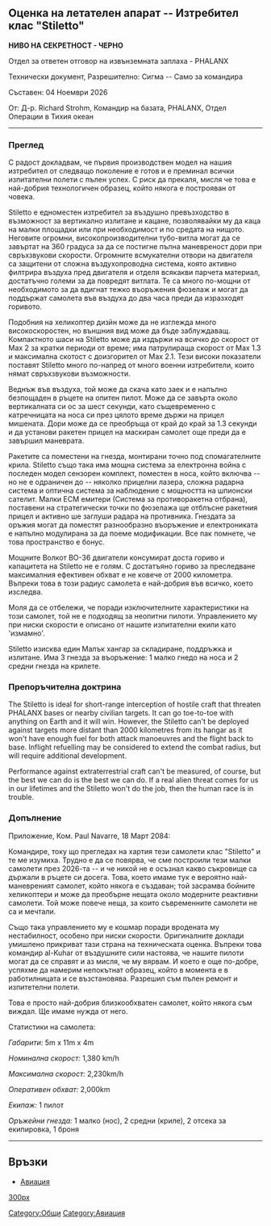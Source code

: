 ## Оценка на летателен апарат -- Изтребител клас "Stiletto"

**НИВО НА СЕКРЕТНОСТ - ЧЕРНО**

Отдел за ответен отговор на извънземната заплаха - PHALANX

Технически документ, Разрешително: Сигма -- Само за командира

Съставен: 04 Ноември 2026

От: Д-р. Richard Strohm, Командир на базата, PHALANX, Отдел Операции в
Тихия океан

------------------------------------------------------------------------

### Преглед

С радост докладвам, че първия производствен модел на нашия изтребител от
следващо поколение е готов и е преминал всички изпитателни полети с
пълен успех. С риск да прекаля, мисля че това е най-добрия технологичен
образец, който някога е построяван от човека.

Stiletto е едноместен изтребител за въздушно превъзходство в възможност
за вертикално излитане и кацане, позволявайки му да каца на малки
площадки или при необходимост и по средата на нищото. Неговите огромни,
високопроизводителни тубо-витла могат да се завъртат на 360 градуса за
да се постигне пълна маневреност дори при свръхзвукови скорости.
Огромните всмукателни отвори на двигателя са защитени от сложна
въздухопроводна система, която активно филтрира въздуха пред двигателя и
отделя всякакви парчета материал, достатъчно големи за да повредят
витлата. Те са много по-мощни от необходимото за да вдигнат тежко
въоръжения фюзелаж и могат да поддържат самолета във въздуха до два часа
преди да изразходят горивото.

Подобния на хеликоптер дизйн може да не изглежда много високоскоростен,
но външния вид може да бъде заблуждаващ. Компактното шаси на Stiletto
може да издържи на всичко до скорост от Мах 2 за кратки периоди от
време; има патрулираща скорост от Мах 1.3 и максимална скотост с
доизгорител от Мах 2.1. Тези високи показатели поставят Stiletto много
по-напред от много военни изтребители, които нямат свръхзвукови
възможности.

Веднъж във въздуха, той може да скача като заек и е напълно безпощаден в
ръцете на опитен пилот. Може да се завърта около вертикалната си ос за
шест секунди, като същевременно с катречницата на носа си през цялото
време държи на прицел мишената. Дори може да се преобръща от край до
край за 1.3 секунди и да установи ракетен прицел на маскиран самолет още
преди да е завършил маневрата.

Ракетите са поместени на гнезда, монтирани точно под спомагателните
крила. Stiletto също така има мощна система за електронна война с
последен модел сензорен комплект, поместен в носа, който включва -- но
не е одраничен до -- няколко прицелни лазера, сложна радарна система и
оптична система за наблюдение с мощността на шпионски сателит. Малки ECM
емитери (Система за противоракетна отбрана), поставени на стратегически
точки по фюзелажа ще отблъсне ракетния прицел и активно ше заглуши
радара на противника. Гнездата за оръжия могат да поместят разнообразно
въоръжение и електрониката е напълно модулирана за да поеме модификации.
Все пак помнете, че това пространство е бонус.

Мощните Волкот ВО-36 двигатели консумират доста гориво и капацитета на
Stiletto не е голям. С достатъяно гориво за преследване максималния
ефективен обхват е не ковече от 2000 километра. Въпреки това в този
радиус самолета е най-добрия във всичко, което изследва.

Моля да се отбележи, че поради изключителните характеристики на този
самолет, той не е подходящ за неопитни пилоти. Управлението му при ниски
скорости е описано от нашите изпитателни екипи като 'измамно'.

Stiletto изисква един Малък хангар за складиране, поддръжка и излитане.
Има 3 гнезда за въоръжение: 1 малко гнедо на носа и 2 средни гнезда на
крилете.

### Препоръчителна доктрина

The Stiletto is ideal for short-range interception of hostile craft that
threaten PHALANX bases or nearby civilian targets. It can go toe-to-toe
with anything on Earth and it will win. However, the Stiletto can't be
deployed against targets more distant than 2000 kilometres from its
hangar as it won't have enough fuel for both attack manoeuvres and the
flight back to base. Inflight refuelling may be considered to extend the
combat radius, but will require additional development.

Performance against extraterrestrial craft can't be measured, of course,
but the best we can do is the best we can do. If a real alien threat
comes for us in our lifetimes and the Stiletto won't do the job, then
the human race is in trouble.

### Допълнение

Приложение, Ком. Paul Navarre, 18 Март 2084:

Командире, току що прегледах на хартия тези самолети клас "Stiletto" и
те ме изумиха. Трудно е да се повярва, че сме построили тези малки
самолети през 2026-та -- и че никой не е осъзнал какво съкровище са
държали в ръцете си досега. Това, което имаме тук е вероятно
най-маневреният самолет, който някога е създаван; той засрамва бойните
хеликоптери и може да преобърне нещата около модерните реактивни
самолети. Той може повече неща, за които съвременните самолети не са и
мечтали.

Също така управлението му е кошмар поради вродената му нестабилност,
особено при ниски скорости. Оригиналните доклади умишлено прикриват тази
страна на техническата оценка. Въпреки това командир al-Kuhar от
въздушните сили настоява, че нашите пилоти могат да се справят и аз
мисля, че му вярвам. И което е още по-добре, успяхме да намерим
непокътнат образец, който в момента е в работилницата и се възстановява.
Разрешил съм пълен ремонт и изпитетелни полети.

Това е просто най-добрия близкообхватен самолет, който някога съм
виждал. Ще имаме нужда от него.

Статистики на самолета:

*Габарити:* 5m x 11m x 4m

*Номинална скорост:* 1,380 km/h

*Максимална скорост:* 2,230km/h

*Оперативен обхват:* 2,000km

*Екипаж:* 1 пилот

*Оръжейни гнезда:* 1 малко (нос), 2 средни (криле), 2 отсека за
екипировка, 1 броня

------------------------------------------------------------------------

## Връзки

- [Авиация](Летателни_апарати/НЛО "wikilink")

[300px](image:Inter_stiletto.jpg "wikilink")

[Category:Общи](Category:Общи "wikilink")
[Category:Авиация](Category:Авиация "wikilink")